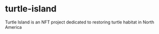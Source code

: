 # turtle-island
Turtle Island is an NFT project dedicated to restoring turtle habitat in North America
